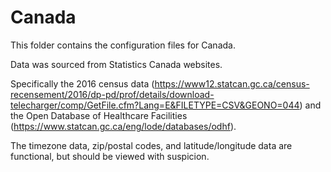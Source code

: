 # Canada

This folder contains the configuration files for Canada.

Data was sourced from Statistics Canada websites.

Specifically the 2016 census data (https://www12.statcan.gc.ca/census-recensement/2016/dp-pd/prof/details/download-telecharger/comp/GetFile.cfm?Lang=E&FILETYPE=CSV&GEONO=044)
and the Open Database of Healthcare Facilities (https://www.statcan.gc.ca/eng/lode/databases/odhf).

The timezone data, zip/postal codes, and latitude/longitude data are functional, but should be viewed with suspicion.